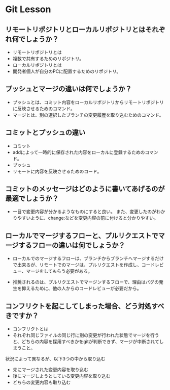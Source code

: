 # Git Lesson

## リモートリポジトリとローカルリポジトリとはそれぞれ何でしょうか？

- リモートリポジトリとは
 - 複数で共有するためのリポジトリ。
- ローカルリポジトリとは
 - 開発者個人が自分のPCに配置するためのリポジトリ。

## プッシュとマージの違いは何でしょうか？

- プッシュとは、コミット内容をローカルリポジトリからリモートリポジトリに反映させるためのコマンド。
- マージとは、別の選択したブランチの変更履歴を取り込むためのコマンド。

## コミットとプッシュの違い

- コミット
 - addによって一時的に保存された内容をローカルに登録するためのコマンド。
- プッシュ
 - リモートに内容を反映させるためのコード。

## コミットのメッセージはどのように書いてあげるのが最適でしょうか？

 - 一目で変更内容が分かるようなものにすると良い。
また、変更したのがわかりやすいように、change:などを変更内容の前に付けると分かりやすい。

## ローカルでマージするフローと、プルリクエストでマージするフローの違いは何でしょうか？

- ローカルでのマージするフローは、ブランチからブランチへマージするだけで出来るが、リモートでのマージは、プルリクエストを作成し、コードレビュー、マージをしてもらう必要がある。

- 推奨されるのは、プルリクエストでマージンするフローで、理由はバグの発生を抑えるために、他の人からのコードレビューが必要だから。

## コンフリクトを起こしてしまった場合、どう対処すべきですか？

- コンフリクトとは
 - それぞれ同じファイルの同じ行に別の変更が行われた状態でマージを行うと、どちらの内容を採用すべきかをgitが判断できず、マージが中断されてしまうこと。

状況によって異なるが、以下3つの中から取り込む
 - 先にマージされた変更内容を取り込む
 - 後にマージしようとしている変更内容を取り込む
 - どちらの変更内容も取り込む

